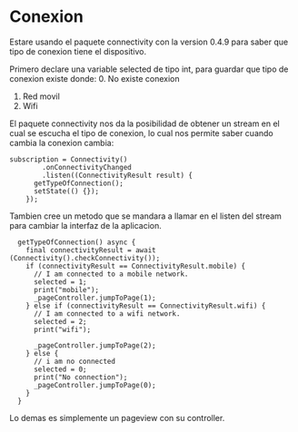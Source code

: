 # Conexion

Estare usando el paquete connectivity con la version 0.4.9 para saber que tipo de conexion tiene el dispositivo.

Primero declare una variable selected de tipo int, para guardar que tipo de conexion existe donde:
0. No existe conexion
1. Red movil
2. Wifi

El paquete connectivity nos da la posibilidad de obtener un stream en el cual se escucha el tipo de conexion, lo cual nos permite saber cuando cambia la conexion cambia:

```
subscription = Connectivity()
        .onConnectivityChanged
        .listen((ConnectivityResult result) {
      getTypeOfConnection();
      setState(() {});
    });
```

Tambien cree un metodo que se mandara a llamar en el listen del stream para cambiar la interfaz de la aplicacion.

```
  getTypeOfConnection() async {
    final connectivityResult = await (Connectivity().checkConnectivity());
    if (connectivityResult == ConnectivityResult.mobile) {
      // I am connected to a mobile network.
      selected = 1;
      print("mobile");
      _pageController.jumpToPage(1);
    } else if (connectivityResult == ConnectivityResult.wifi) {
      // I am connected to a wifi network.
      selected = 2;
      print("wifi");

      _pageController.jumpToPage(2);
    } else {
      // i am no connected
      selected = 0;
      print("No connection");
      _pageController.jumpToPage(0);
    }
  }
```

Lo demas es simplemente un pageview con su controller.